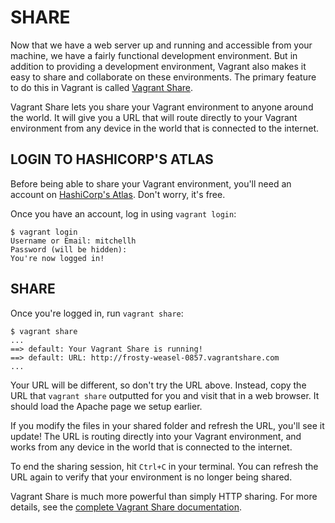 # SHARE #
Now that we have a web server up and running and accessible from your machine, we have a fairly functional development environment. But in addition to providing a development environment, Vagrant also makes it easy to share and collaborate on these environments. The primary feature to do this in Vagrant is called [Vagrant Share][share].

Vagrant Share lets you share your Vagrant environment to anyone around the world. It will give you a URL that will route directly to your Vagrant environment from any device in the world that is connected to the internet.

## LOGIN TO HASHICORP'S ATLAS ##
Before being able to share your Vagrant environment, you'll need an account on [HashiCorp's Atlas][hashicorp]. Don't worry, it's free.

Once you have an account, log in using `vagrant login`:
```
$ vagrant login
Username or Email: mitchellh
Password (will be hidden):
You're now logged in!
```
## SHARE ##
Once you're logged in, run `vagrant share`:
```
$ vagrant share
...
==> default: Your Vagrant Share is running!
==> default: URL: http://frosty-weasel-0857.vagrantshare.com
...
```
Your URL will be different, so don't try the URL above. Instead, copy the URL that `vagrant share` outputted for you and visit that in a web browser. It should load the Apache page we setup earlier.

If you modify the files in your shared folder and refresh the URL, you'll see it update! The URL is routing directly into your Vagrant environment, and works from any device in the world that is connected to the internet.

To end the sharing session, hit `Ctrl+C` in your terminal. You can refresh the URL again to verify that your environment is no longer being shared.

Vagrant Share is much more powerful than simply HTTP sharing. For more details, see the [complete Vagrant Share documentation][share].

[share]: http://docs.vagrantup.com/v2/share/
[hashicorp]: https://atlas.hashicorp.com/
